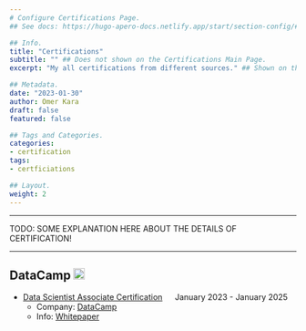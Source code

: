 ```yaml
---
# Configure Certifications Page.
## See docs: https://hugo-apero-docs.netlify.app/start/section-config/#lists-of-pages

## Info.
title: "Certifications"
subtitle: "" ## Does not shown on the Certifications Main Page.
excerpt: "My all certifications from different sources." ## Shown on the Certcification Main Page, but does not shown on the Certifications Page.

## Metadata.
date: "2023-01-30"
author: Omer Kara
draft: false
featured: false

## Tags and Categories.
categories:
- certification
tags:
- certficiations

## Layout.
weight: 2
---
```




---

TODO: SOME EXPLANATION HERE ABOUT THE DETAILS OF CERTIFICATION!

---

## DataCamp <img src='/../../../img/icons/datacamp-3.png' alt="DataCamp" style="height: 20px; width:20px;"/>
- [Data Scientist Associate Certification](https://www.datacamp.com/certificate/DSA0017610627699) &emsp; January 2023 - January 2025
  + Company: [DataCamp](https://www.datacamp.com/)
  + Info: [Whitepaper](https://assets.datacamp.com/email/other/ds-certification-whitepaper.pdf)
